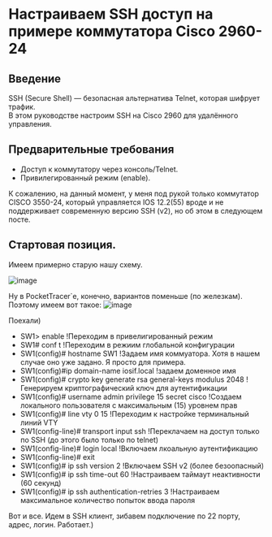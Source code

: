 # Настраиваем SSH доступ на примере коммутатора Cisco 2960-24
## **Введение**  
SSH (Secure Shell) — безопасная альтернатива Telnet, которая шифрует трафик.  
В этом руководстве настроим SSH на Cisco 2960 для удалённого управления.  

## **Предварительные требования**  
- Доступ к коммутатору через консоль/Telnet.  
- Привилегированный режим (enable).  

К сожалению, на данный момент, у меня под рукой только коммутатор CISCO 3550-24, который управляется IOS 12.2(55) вроде и не поддерживает современную версию SSH (v2), но об этом в следующем посте.

## Стартовая позиция.

Имеем примерно старую нашу схему.

![image](https://github.com/user-attachments/assets/f3d38e27-4285-4e96-a26d-432d1aa97b1a)

Ну в PocketTracer`е, конечно, вариантов поменьше (по железкам). Поэтому имеем вот такое: 
![image](https://github.com/user-attachments/assets/03ffdd3e-0ab7-45b3-9481-2baaef4405a2)

Поехали) 

- SW1> enable !Переходим в привелигированный режим
- SW1# conf t !Переходим в режиим глобальной конфигурации
- SW1(config)# hostname SW1 !Задаем имя коммуатора. Хотя в нашем случае оно уже задано. Я просто для примера.
- SW1(config)#ip domain-name iosif.local !задаем доменное имя
- SW1(config)# crypto key generate rsa general-keys modulus 2048 !Генерируем криптографический ключ для аутентификации
- SW1(config)# username admin privilege 15 secret cisco !Создаем локального пользователя с максимальным (15) уровнем прав
- SW1(config)# line vty 0 15 !Переходим к настройке терминальный линий VTY
- SW1(config-line)# transport input ssh !Переклачаем на доступ только по SSH (до этого было только по telnet)
- SW1(config-line)# login local !Включаем лкоальную аутентификацию
- SW1(config-line)# exit
- SW1(config)# ip ssh version 2 !Включаем SSH v2 (более безоопасный)
- SW1(config)# ip ssh time-out 60 !Настраиваем таймаут неактивности (60 секунд)
- SW1(config)# ip ssh authentication-retries 3 !Настраиваем максимальное количество попыток ввода пароля

Вот и все. Идем в SSH клиент, зибавем подключение по 22 порту, адрес, логин. Работает.) 
